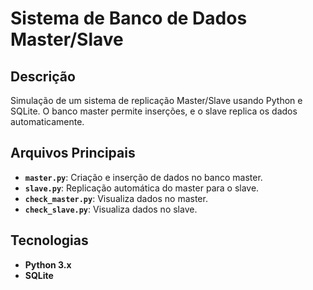 # Sistema de Banco de Dados Master/Slave

## Descrição
Simulação de um sistema de replicação Master/Slave usando Python e SQLite. O banco master permite inserções, e o slave replica os dados automaticamente.

## Arquivos Principais
- **`master.py`**: Criação e inserção de dados no banco master.
- **`slave.py`**: Replicação automática do master para o slave.
- **`check_master.py`**: Visualiza dados no master.
- **`check_slave.py`**: Visualiza dados no slave.

## Tecnologias
- **Python 3.x**
- **SQLite**

